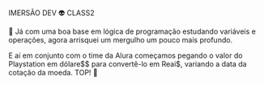 IMERSÃO DEV 👽 CLASS2

🤿 Já com uma boa base em lógica de programação estudando variáveis e
operações, agora arrisquei um mergulho um pouco mais profundo.

E aí em conjunto com o time da Alura começamos pegando o valor do Playstation em dólare$$ para convertê-lo em Reai$, variando a data da cotação da moeda. TOP! 🚀